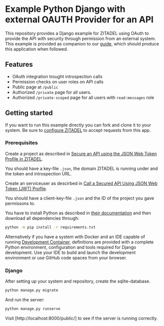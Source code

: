 # Example Python Django with external OAUTH Provider for an API

This repository provides a Django example for ZITADEL using OAuth to provide the API with security through permission from an external system.
This example is provided as companion to our [guide](https://zitadel.com/docs/examples/secure-api/django),
which should produce this application when followed.

## Features

- OAuth integration trought introspection calls
- Permission checks on user roles on API calls
- Public page at `/public`
- Authorized `/private` page for all users.
- Authorized `/private-scoped` page for all users with `read:messages` role

## Getting started

If you want to run this example directly you can fork and clone it to your system.
Be sure to [configure ZITADEL](https://docs-git-docs-example-symfony-zitadel.vercel.app/docs/examples/login/symfony#zitadel-setup) to accept requests from this app.

### Prerequisites

Create a project as described in [Secure an API using the JSON Web Token Profile in ZITADEL](https://github.com/zitadel/examples-api-access-and-token-introspection/blob/main/api-jwt/README.md).

You should have a key-file `.json`, the domain ZITADEL is running under and the token and introspection URL.

Create an serviceuser as descirbed in [Call a Secured API Using JSON Web Token (JWT) Profile](https://github.com/zitadel/examples-api-access-and-token-introspection/tree/main/service-user-jwt).

You should have a client-key-file `.json` and the ID of the project you gave permissons to.

You have to install Python as described in [their documentation](https://wiki.python.org/moin/BeginnersGuide/Download) and then download all dependencies through:

```bash
python -m pip install -r requirements.txt
```

Alternatively if you have a system with Docker and an IDE capable of running [Development Container](https://containers.dev/),
definitions are provided with a complete Python environment, configuration and tools required for Django development.
Use your IDE to build and launch the development environment or use GitHub code spaces from your browser.

### Django

After setting up your system and repository, create the sqlite-database.

```bash
python manage.py migrate
```

And run the server:

```bash
python manage.py runserve
```

Visit [http://localhost:8000/public/] to see if the server is running correctly.